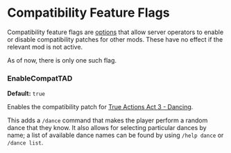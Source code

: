 # Compatibility Feature Flags

Compatibility feature flags are [options](./index.md) that allow server operators to enable or disable compatibility patches for other mods.
These have no effect if the relevant mod is not active.

As of now, there is only one such flag.

### EnableCompatTAD
**Default:** `true`

Enables the compatibility patch for [True Actions Act 3 - Dancing](https://steamcommunity.com/sharedfiles/filedetails/?id=2648779556).

This adds a `/dance` command that makes the player perform a random dance that they know.
It also allows for selecting particular dances by name; a list of available dance names can be found by using `/help dance` or `/dance list`.
